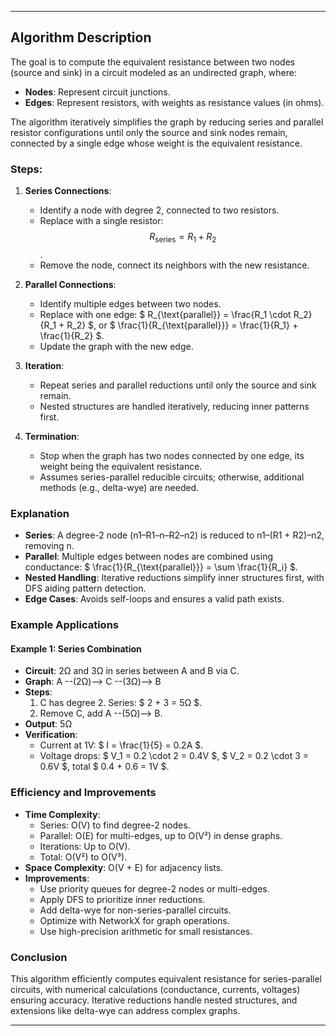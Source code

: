 
---

## Algorithm Description

The goal is to compute the equivalent resistance between two nodes (source and sink) in a circuit modeled as an undirected graph, where:

- **Nodes**: Represent circuit junctions.
- **Edges**: Represent resistors, with weights as resistance values (in ohms).

The algorithm iteratively simplifies the graph by reducing series and parallel resistor configurations until only the source and sink nodes remain, connected by a single edge whose weight is the equivalent resistance.

### Steps:
1. **Series Connections**:
   - Identify a node with degree 2, connected to two resistors.
   - Replace with a single resistor: $$ R_{\text{series}} = R_1 + R_2 $$.
   - Remove the node, connect its neighbors with the new resistance.

2. **Parallel Connections**:
   - Identify multiple edges between two nodes.
   - Replace with one edge: $ R_{\text{parallel}} = \frac{R_1 \cdot R_2}{R_1 + R_2} $, or $ \frac{1}{R_{\text{parallel}}} = \frac{1}{R_1} + \frac{1}{R_2} $.
   - Update the graph with the new edge.

3. **Iteration**:
   - Repeat series and parallel reductions until only the source and sink remain.
   - Nested structures are handled iteratively, reducing inner patterns first.

4. **Termination**:
   - Stop when the graph has two nodes connected by one edge, its weight being the equivalent resistance.
   - Assumes series-parallel reducible circuits; otherwise, additional methods (e.g., delta-wye) are needed.


### Explanation

- **Series**: A degree-2 node (n1–R1–n–R2–n2) is reduced to n1–(R1 + R2)–n2, removing n.
- **Parallel**: Multiple edges between nodes are combined using conductance: $ \frac{1}{R_{\text{parallel}}} = \sum \frac{1}{R_i} $.
- **Nested Handling**: Iterative reductions simplify inner structures first, with DFS aiding pattern detection.
- **Edge Cases**: Avoids self-loops and ensures a valid path exists.

### Example Applications

#### Example 1: Series Combination
- **Circuit**: 2Ω and 3Ω in series between A and B via C.
- **Graph**: A --(2Ω)--> C --(3Ω)--> B
- **Steps**:
  1. C has degree 2. Series: $ 2 + 3 = 5Ω $.
  2. Remove C, add A --(5Ω)--> B.
- **Output**: 5Ω
- **Verification**:
  - Current at 1V: $ I = \frac{1}{5} = 0.2A $.
  - Voltage drops: $ V_1 = 0.2 \cdot 2 = 0.4V $, $ V_2 = 0.2 \cdot 3 = 0.6V $, total $ 0.4 + 0.6 = 1V $.


### Efficiency and Improvements

- **Time Complexity**:
  - Series: O(V) to find degree-2 nodes.
  - Parallel: O(E) for multi-edges, up to O(V²) in dense graphs.
  - Iterations: Up to O(V).
  - Total: O(V²) to O(V³).
- **Space Complexity**: O(V + E) for adjacency lists.
- **Improvements**:
  - Use priority queues for degree-2 nodes or multi-edges.
  - Apply DFS to prioritize inner reductions.
  - Add delta-wye for non-series-parallel circuits.
  - Optimize with NetworkX for graph operations.
  - Use high-precision arithmetic for small resistances.

### Conclusion

This algorithm efficiently computes equivalent resistance for series-parallel circuits, with numerical calculations (conductance, currents, voltages) ensuring accuracy. Iterative reductions handle nested structures, and extensions like delta-wye can address complex graphs.

--- 

